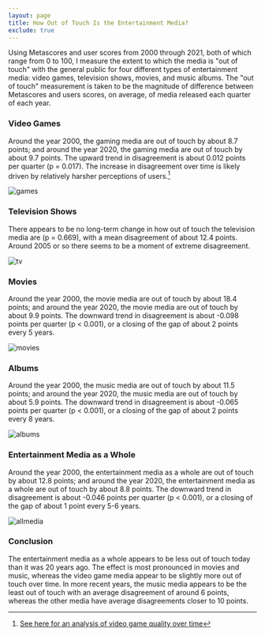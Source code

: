 ```yaml
---
layout: page
title: How Out of Touch Is the Entertainment Media?
exclude: true
---
```


Using Metascores and user scores from 2000 through 2021, both of which range from 0 to 100, I measure the extent to which the media is "out of touch" with the general public for four different types of entertainment media: video games, television shows, movies, and music albums. The "out of touch" measurement is taken to be the magnitude of difference between Metascores and users scores, on average, of media released each quarter of each year.


### Video Games ###
Around the year 2000, the gaming media are out of touch by about 8.7 points; and around the year 2020, the gaming media are out of touch by about 9.7 points. The upward trend in disagreement is about 0.012 points per quarter (p = 0.017). The increase in disagreement over time is likely driven by relatively harsher perceptions of users.[^1]

![games](games.png)

[^1]: [See here for an analysis of video game quality over time](../vg)

### Television Shows ###
There appears to be no long-term change in how out of touch the television media are (p = 0.669), with a mean disagreement of about 12.4 points. Around 2005 or so there seems to be a moment of extreme disagreement.

![tv](tv.png)


### Movies ###
Around the year 2000, the movie media are out of touch by about 18.4 points; and around the year 2020, the movie media are out of touch by about 9.9 points. The downward trend in disagreement is about -0.098 points per quarter (p < 0.001), or a closing of the gap of about 2 points every 5 years.

![movies](movies.png)


### Albums ###
Around the year 2000, the music media are out of touch by about 11.5 points; and around the year 2020, the music media are out of touch by about 5.9 points. The downward trend in disagreement is about -0.065 points per quarter (p < 0.001), or a closing of the gap of about 2 points every 8 years.

![albums](albums.png)


### Entertainment Media as a Whole ###
Around the year 2000, the entertainment media as a whole are out of touch by about 12.8 points; and around the year 2020, the entertainment media as a whole are out of touch by about 8.8 points. The downward trend in disagreement is about -0.046 points per quarter (p < 0.001), or a closing of the gap of about 1 point every 5-6 years.

![allmedia](allmedia.png)


### Conclusion ###
The entertainment media as a whole appears to be less out of touch today than it was 20 years ago. The effect is most pronounced in movies and music, whereas the video game media appear to be slightly more out of touch over time. In more recent years, the music media appears to be the least out of touch with an average disagreement of around 6 points, whereas the other media have average disagreements closer to 10 points.
